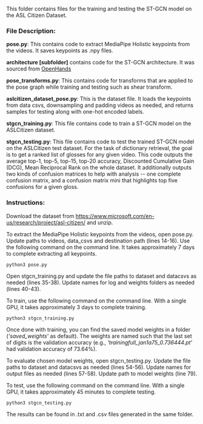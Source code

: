 This folder contains files for the training and testing the ST-GCN model on the ASL Citizen Dataset.  

### File Description:

**pose.py**: This contains code to extract MediaPipe Holistic keypoints from the videos. It saves keypoints as .npy files.

**architecture [subfolder]** contains code for the ST-GCN architecture. It was sourced from [OpenHands](https://github.com/AI4Bharat/OpenHands)

**pose_transforms.py**: This contains code for transforms that are applied to the pose graph while training and testing such as shear transform.

**aslcitizen_dataset_pose.py**: This is the dataset file. It loads the keypoints from data csvs, downsampling and padding videos as needed, and returns samples for testing along with one-hot encoded labels.

**stgcn_training.py**: This file contains code to train a ST-GCN model on the ASLCitizen dataset. 

**stgcn_testing.py**: This file contains code to test the trained ST-GCN model on the ASLCitizen test dataset. For the task of dictionary retrieval, the goal is to get a ranked list of glosses for any given video. This code outputs the average top-1, top-5, top-15, top-20 accuracy, Discounted Cumulative Gain (DCG), Mean Reciprocal Rank on the whole dataset. It additionally outputs two kinds of confusion matrices to help with analysis -- one complete confusion matrix, and a confusion matrix mini that highlights top five confusions for a given gloss.

### Instructions:

Download the dataset from https://www.microsoft.com/en-us/research/project/asl-citizen/ and unzip. 

To extract the MediaPipe Holistic keypoints from the videos, open pose.py. Update paths to videos, data_csvs and destination path (lines 14-16). Use the following command on the command line. It takes approximately 7 days to complete extracting all keypoints. 

```
python3 pose.py
```

Open stgcn_training.py and update the file paths to dataset and datacsvs as needed (lines 35-38). Update names for log and weights folders as needed (lines 40-43). 

To train, use the following command on the command line. With a single GPU, it takes approximately 3 days to complete training. 
```
python3 stgcn_training.py 
```

Once done with training, you can find the saved model weights in a folder (*'saved_weights'* as default). The weights are named such that the last set of digits is the validation accuracy (e.g., *'trainingfull_jan1a75_0.736444.pt'* had validation accuracy of 73.64%). 

To evaluate chosen model weights, open stgcn_testing.py. Update the file paths to dataset and datacsvs as needed (lines 54-56). Update names for output files as needed (lines 57-58). Update path to model weights (line 79). 

To test, use the following command on the command line. With a single GPU, it takes approximately 45 minutes to complete testing.
```
python3 stgcn_testing.py
```

The results can be found in .txt and .csv files generated in the same folder. 


